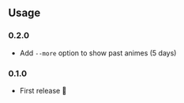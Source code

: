 ## Usage

### 0.2.0

- Add `--more` option to show past animes (5 days)

### 0.1.0

- First release 🎉